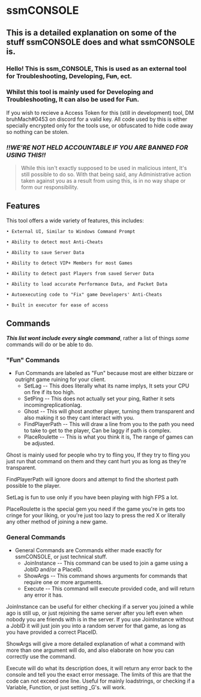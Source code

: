 # ssmCONSOLE

## This is a detailed explanation on some of the stuff ssmCONSOLE does and what ssmCONSOLE is.

### Hello! This is ssm_CONSOLE, This is used as an external tool for Troubleshooting, Developing, ~~Fun~~, ect.
### Whilst this tool is mainly used for Developing and Troubleshooting, It can also be used for Fun.

If you wish to recieve a Access Token for this (still in development) tool, DM bruhMach#0453 on discord for a valid key. All code used by this is either specially encrypted only for the tools use, or obfuscated to hide code away so nothing can be stolen.


### *!!WE'RE NOT HELD ACCOUNTABLE IF YOU ARE BANNED FOR USING THIS!!*
> While this isn't exactly supposed to be used in malicious intent, It's still possible to do so. With that being said, any Administrative action taken against you as a result from using this, is in no way shape or form our responsibility.

## Features

This tool offers a wide variety of features, this includes:

`• External UI, Similar to Windows Command Prompt`

`• Ability to detect most Anti-Cheats`

`• Ability to save Server Data`

`• Ability to detect VIP+ Members for most Games`

`• Ability to detect past Players from saved Server Data`

`• Ability to load accurate Performance Data, and Packet Data`

`• Autoexecuting code to "Fix" game Developers' Anti-Cheats`

`• Built in executor for ease of access`

## Commands

***This list wont include every single command***, rather a list of things *some* commands will do or be able to do.

### "Fun" Commands
  - Fun Commands are labeled as "Fun" because most are either bizzare or outright game ruining for your client.
    - SetLag -- This does literally what its name implys, It sets your CPU on fire if its too high.
    - SetPing -- This does not actually set your ping, Rather it sets incomingreplicationlag.
    - Ghost -- This will ghost another player, turning them transparent and also making it so they cant interact with you.
    - FindPlayerPath -- This will draw a line from you to the path you need to take to get to the player, Can be laggy if path is complex.
    - PlaceRoulette -- This is what you think it is, The range of games can be adjusted.
 
Ghost is mainly used for people who try to fling you, If they try to fling you just run that command on them and they cant hurt you as long as they're transparent.

FindPlayerPath will ignore doors and attempt to find the shortest path possible to the player.

SetLag is fun to use only if you have been playing with high FPS a lot.

PlaceRoulette is the special gem you need if the game you're in gets too cringe for your liking, or you're just too lazy to press the red X or literally any other method of joining a new game.


### General Commands
  - General Commands are Commands either made exactly for ssmCONSOLE, or just technical stuff.
    - JoinInstance -- This command can be used to join a game using a JobID and/or a PlaceID.
    - ShowArgs -- This command shows arguments for commands that require one or more arguments.
    - Execute -- This command will execute provided code, and will return any error it has.

JoinInstance can be useful for either checking if a server you joined a while ago is still up, or just rejoining the same server after you left even when nobody you are friends with is in the server. If you use JoinInstance without a JobID it will just join you into a random server for that game, as long as you have provided a correct PlaceID.

ShowArgs will give a more detailed explanation of what a command with more than one argument will do, and also elaborate on how you can correctly use the command.

Execute will do what its description does, it will return any error back to the console and tell you the exact error message. The limits of this are that the code can not exceed one line. Useful for mainly loadstrings, or checking if a Variable, Function, or just setting _G's. will work.
